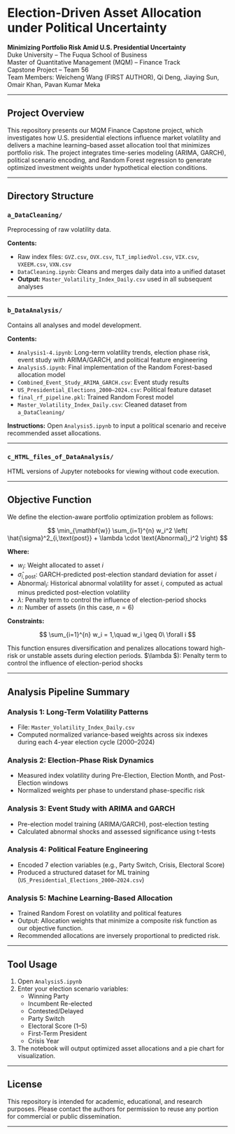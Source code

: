 # Election-Driven Asset Allocation under Political Uncertainty

**Minimizing Portfolio Risk Amid U.S. Presidential Uncertainty**  
Duke University – The Fuqua School of Business  
Master of Quantitative Management (MQM) – Finance Track  
Capstone Project – Team 56  
Team Members: Weicheng Wang (FIRST AUTHOR), Qi Deng, Jiaying Sun, Omair Khan, Pavan Kumar Meka

---

## Project Overview

This repository presents our MQM Finance Capstone project, which investigates how U.S. presidential elections influence market volatility and delivers a machine learning–based asset allocation tool that minimizes portfolio risk. The project integrates time-series modeling (ARIMA, GARCH), political scenario encoding, and Random Forest regression to generate optimized investment weights under hypothetical election conditions.

---

## Directory Structure

### `a_DataCleaning/`
Preprocessing of raw volatility data.

**Contents:**
- Raw index files: `GVZ.csv`, `OVX.csv`, `TLT_impliedVol.csv`, `VIX.csv`, `VXEEM.csv`, `VXN.csv`
- `DataCleaning.ipynb`: Cleans and merges daily data into a unified dataset
- **Output:** `Master_Volatility_Index_Daily.csv` used in all subsequent analyses

---

### `b_DataAnalysis/`
Contains all analyses and model development.

**Contents:**
- `Analysis1-4.ipynb`: Long-term volatility trends, election phase risk, event study with ARIMA/GARCH, and political feature engineering
- `Analysis5.ipynb`: Final implementation of the Random Forest-based allocation model
- `Combined_Event_Study_ARIMA_GARCH.csv`: Event study results
- `US_Presidential_Elections_2000–2024.csv`: Political feature dataset
- `final_rf_pipeline.pkl`: Trained Random Forest model
- `Master_Volatility_Index_Daily.csv`: Cleaned dataset from `a_DataCleaning/`

**Instructions:**
Open `Analysis5.ipynb` to input a political scenario and receive recommended asset allocations.

---

### `c_HTML_files_of_DataAnalysis/`
HTML versions of Jupyter notebooks for viewing without code execution.

---
## Objective Function

We define the election-aware portfolio optimization problem as follows:

$$
\min_{\mathbf{w}} \sum_{i=1}^{n} w_i^2 \left( \hat{\sigma}^2_{i,\text{post}} + \lambda \cdot \text{Abnormal}_i^2 \right)
$$

**Where:**

- $w_i$: Weight allocated to asset $i$  
- $\hat{\sigma}_{i,\text{post}}$: GARCH-predicted post-election standard deviation for asset $i$  
- $\text{Abnormal}_i$: Historical abnormal volatility for asset $i$, computed as actual minus predicted post-election volatility  
- $\lambda$: Penalty term to control the influence of election-period shocks  
- $n$: Number of assets (in this case, $n = 6$)

**Constraints:**

$$
\sum_{i=1}^{n} w_i = 1,\quad w_i \geq 0\ \forall i
$$

This function ensures diversification and penalizes allocations toward high-risk or unstable assets during election periods.
$\lambda \$): Penalty term to control the influence of election-period shocks  

---

## Analysis Pipeline Summary

### Analysis 1: Long-Term Volatility Patterns
- File: `Master_Volatility_Index_Daily.csv`
- Computed normalized variance-based weights across six indexes during each 4-year election cycle (2000–2024)

### Analysis 2: Election-Phase Risk Dynamics
- Measured index volatility during Pre-Election, Election Month, and Post-Election windows
- Normalized weights per phase to understand phase-specific risk

### Analysis 3: Event Study with ARIMA and GARCH
- Pre-election model training (ARIMA/GARCH), post-election testing
- Calculated abnormal shocks and assessed significance using t-tests

### Analysis 4: Political Feature Engineering
- Encoded 7 election variables (e.g., Party Switch, Crisis, Electoral Score)
- Produced a structured dataset for ML training (`US_Presidential_Elections_2000–2024.csv`)

### Analysis 5: Machine Learning-Based Allocation
- Trained Random Forest on volatility and political features
- Output: Allocation weights that minimize a composite risk function as our objective function.
- Recommended allocations are inversely proportional to predicted risk.

---

## Tool Usage

1. Open `Analysis5.ipynb`
2. Enter your election scenario variables:
   - Winning Party
   - Incumbent Re-elected
   - Contested/Delayed
   - Party Switch
   - Electoral Score (1–5)
   - First-Term President
   - Crisis Year
3. The notebook will output optimized asset allocations and a pie chart for visualization.

---

## License

This repository is intended for academic, educational, and research purposes. Please contact the authors for permission to reuse any portion for commercial or public dissemination.

---
